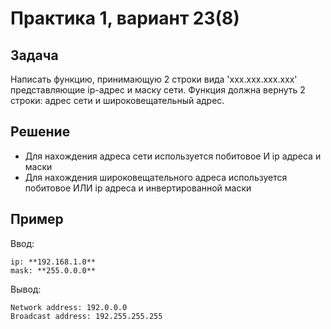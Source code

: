 # Практика 1, вариант 23(8)

## Задача

Написать функцию, принимающую 2 строки вида 'xxx.xxx.xxx.xxx' представляющие ip-адрес и маску сети. Функция должна вернуть 2 строки: адрес сети и широковещательный адрес.

## Решение

- Для нахождения адреса сети используется побитовое И ip адреса и маски
- Для нахождения широковещательного адреса используется побитовое ИЛИ ip адреса и инвертированной маски

## Пример

Ввод:

```
ip: **192.168.1.0**
mask: **255.0.0.0**
```

Вывод:

```
Network address: 192.0.0.0
Broadcast address: 192.255.255.255
```
